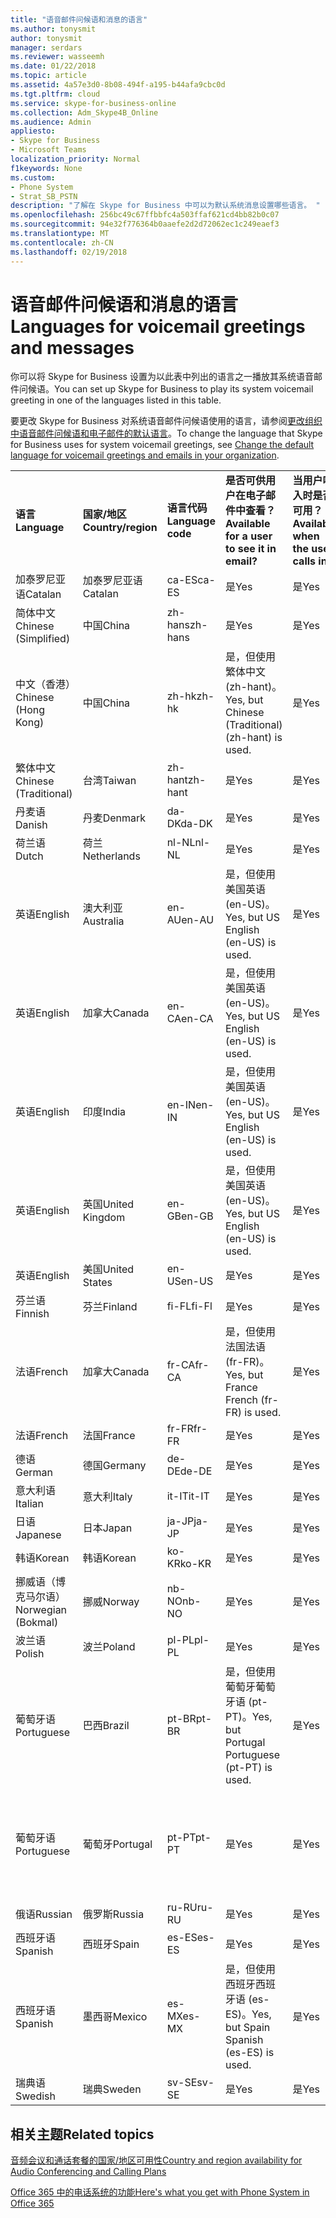 ```yaml
---
title: "语音邮件问候语和消息的语言"
ms.author: tonysmit
author: tonysmit
manager: serdars
ms.reviewer: wasseemh
ms.date: 01/22/2018
ms.topic: article
ms.assetid: 4a57e3d0-8b08-494f-a195-b44afa9cbc0d
ms.tgt.pltfrm: cloud
ms.service: skype-for-business-online
ms.collection: Adm_Skype4B_Online
ms.audience: Admin
appliesto:
- Skype for Business
- Microsoft Teams
localization_priority: Normal
f1keywords: None
ms.custom:
- Phone System
- Strat_SB_PSTN
description: "了解在 Skype for Business 中可以为默认系统消息设置哪些语言。 "
ms.openlocfilehash: 256bc49c67ffbbfc4a503ffaf621cd4bb82b0c07
ms.sourcegitcommit: 94e32f776364b0aaefe2d2d72062ec1c249eaef3
ms.translationtype: MT
ms.contentlocale: zh-CN
ms.lasthandoff: 02/19/2018
---
```

# <a name="languages-for-voicemail-greetings-and-messages"></a><span data-ttu-id="0b548-103">语音邮件问候语和消息的语言</span><span class="sxs-lookup"><span data-stu-id="0b548-103">Languages for voicemail greetings and messages</span></span>

<span data-ttu-id="0b548-104">你可以将 Skype for Business 设置为以此表中列出的语言之一播放其系统语音邮件问候语。</span><span class="sxs-lookup"><span data-stu-id="0b548-104">You can set up Skype for Business to play its system voicemail greeting in one of the languages listed in this table.</span></span>
  
<span data-ttu-id="0b548-105">要更改 Skype for Business 对系统语音邮件问候语使用的语言，请参阅[更改组织中语音邮件问候语和电子邮件的默认语言](change-the-default-language-for-greetings-and-emails.md)。</span><span class="sxs-lookup"><span data-stu-id="0b548-105">To change the language that Skype for Business uses for system voicemail greetings, see [Change the default language for voicemail greetings and emails in your organization](change-the-default-language-for-greetings-and-emails.md).</span></span>
  
|||||||
|:-----|:-----|:-----|:-----|:-----|:-----|
|<span data-ttu-id="0b548-106">**语言**</span><span class="sxs-lookup"><span data-stu-id="0b548-106">**Language**</span></span> <br/> |<span data-ttu-id="0b548-107">**国家/地区**</span><span class="sxs-lookup"><span data-stu-id="0b548-107">**Country/region**</span></span> <br/> |<span data-ttu-id="0b548-108">**语言代码**</span><span class="sxs-lookup"><span data-stu-id="0b548-108">**Language code**</span></span> <br/> |<span data-ttu-id="0b548-109">**是否可供用户在电子邮件中查看？**</span><span class="sxs-lookup"><span data-stu-id="0b548-109">**Available for a user to see it in email?**</span></span> <br/> |<span data-ttu-id="0b548-110">**当用户呼入时是否可用？**</span><span class="sxs-lookup"><span data-stu-id="0b548-110">**Available when the user calls in?**</span></span> <br/> |<span data-ttu-id="0b548-111">**转录是否可用？**</span><span class="sxs-lookup"><span data-stu-id="0b548-111">**Transcription available?**</span></span> <br/> |
|<span data-ttu-id="0b548-112">加泰罗尼亚语</span><span class="sxs-lookup"><span data-stu-id="0b548-112">Catalan</span></span>  <br/> |<span data-ttu-id="0b548-113">加泰罗尼亚语</span><span class="sxs-lookup"><span data-stu-id="0b548-113">Catalan</span></span>  <br/> |<span data-ttu-id="0b548-114">ca-ES</span><span class="sxs-lookup"><span data-stu-id="0b548-114">ca-ES</span></span>  <br/> |<span data-ttu-id="0b548-115">是</span><span class="sxs-lookup"><span data-stu-id="0b548-115">Yes</span></span>  <br/> |<span data-ttu-id="0b548-116">是</span><span class="sxs-lookup"><span data-stu-id="0b548-116">Yes</span></span>  <br/> |<span data-ttu-id="0b548-117">否</span><span class="sxs-lookup"><span data-stu-id="0b548-117">No</span></span>  <br/> |
|<span data-ttu-id="0b548-118">简体中文</span><span class="sxs-lookup"><span data-stu-id="0b548-118">Chinese (Simplified)</span></span>  <br/> |<span data-ttu-id="0b548-119">中国</span><span class="sxs-lookup"><span data-stu-id="0b548-119">China</span></span>  <br/> |<span data-ttu-id="0b548-120">zh-hans</span><span class="sxs-lookup"><span data-stu-id="0b548-120">zh-hans</span></span>  <br/> |<span data-ttu-id="0b548-121">是</span><span class="sxs-lookup"><span data-stu-id="0b548-121">Yes</span></span>  <br/> |<span data-ttu-id="0b548-122">是</span><span class="sxs-lookup"><span data-stu-id="0b548-122">Yes</span></span>  <br/> |<span data-ttu-id="0b548-123">是</span><span class="sxs-lookup"><span data-stu-id="0b548-123">Yes</span></span>  <br/> |
|<span data-ttu-id="0b548-124">中文（香港）</span><span class="sxs-lookup"><span data-stu-id="0b548-124">Chinese (Hong Kong)</span></span>  <br/> |<span data-ttu-id="0b548-125">中国</span><span class="sxs-lookup"><span data-stu-id="0b548-125">China</span></span>  <br/> |<span data-ttu-id="0b548-126">zh-hk</span><span class="sxs-lookup"><span data-stu-id="0b548-126">zh-hk</span></span>  <br/> |<span data-ttu-id="0b548-127">是，但使用繁体中文 (zh-hant)。</span><span class="sxs-lookup"><span data-stu-id="0b548-127">Yes, but Chinese (Traditional) (zh-hant) is used.</span></span>  <br/> | <span data-ttu-id="0b548-128">是</span><span class="sxs-lookup"><span data-stu-id="0b548-128">Yes</span></span> <br/> |<span data-ttu-id="0b548-129">是，但使用繁体中文 (zh-hant)。</span><span class="sxs-lookup"><span data-stu-id="0b548-129">Yes, but Chinese (Traditional) (zh-hant) is used.</span></span>  <br/> |
|<span data-ttu-id="0b548-130">繁体中文</span><span class="sxs-lookup"><span data-stu-id="0b548-130">Chinese (Traditional)</span></span>  <br/> |<span data-ttu-id="0b548-131">台湾</span><span class="sxs-lookup"><span data-stu-id="0b548-131">Taiwan</span></span>  <br/> |<span data-ttu-id="0b548-132">zh-hant</span><span class="sxs-lookup"><span data-stu-id="0b548-132">zh-hant</span></span>  <br/> |<span data-ttu-id="0b548-133">是</span><span class="sxs-lookup"><span data-stu-id="0b548-133">Yes</span></span>  <br/> |<span data-ttu-id="0b548-134">是</span><span class="sxs-lookup"><span data-stu-id="0b548-134">Yes</span></span>  <br/> |<span data-ttu-id="0b548-135">否</span><span class="sxs-lookup"><span data-stu-id="0b548-135">No</span></span>  <br/> |
|<span data-ttu-id="0b548-136">丹麦语</span><span class="sxs-lookup"><span data-stu-id="0b548-136">Danish</span></span>  <br/> |<span data-ttu-id="0b548-137">丹麦</span><span class="sxs-lookup"><span data-stu-id="0b548-137">Denmark</span></span>  <br/> |<span data-ttu-id="0b548-138">da-DK</span><span class="sxs-lookup"><span data-stu-id="0b548-138">da-DK</span></span>  <br/> |<span data-ttu-id="0b548-139">是</span><span class="sxs-lookup"><span data-stu-id="0b548-139">Yes</span></span>  <br/> |<span data-ttu-id="0b548-140">是</span><span class="sxs-lookup"><span data-stu-id="0b548-140">Yes</span></span>  <br/> |<span data-ttu-id="0b548-141">否</span><span class="sxs-lookup"><span data-stu-id="0b548-141">No</span></span>  <br/> |
|<span data-ttu-id="0b548-142">荷兰语</span><span class="sxs-lookup"><span data-stu-id="0b548-142">Dutch</span></span>  <br/> |<span data-ttu-id="0b548-143">荷兰</span><span class="sxs-lookup"><span data-stu-id="0b548-143">Netherlands</span></span>  <br/> |<span data-ttu-id="0b548-144">nl-NL</span><span class="sxs-lookup"><span data-stu-id="0b548-144">nl-NL</span></span>  <br/> |<span data-ttu-id="0b548-145">是</span><span class="sxs-lookup"><span data-stu-id="0b548-145">Yes</span></span>  <br/> |<span data-ttu-id="0b548-146">是</span><span class="sxs-lookup"><span data-stu-id="0b548-146">Yes</span></span>  <br/> |<span data-ttu-id="0b548-147">否</span><span class="sxs-lookup"><span data-stu-id="0b548-147">No</span></span>  <br/> |
|<span data-ttu-id="0b548-148">英语</span><span class="sxs-lookup"><span data-stu-id="0b548-148">English</span></span>  <br/> |<span data-ttu-id="0b548-149">澳大利亚</span><span class="sxs-lookup"><span data-stu-id="0b548-149">Australia</span></span>  <br/> |<span data-ttu-id="0b548-150">en-AU</span><span class="sxs-lookup"><span data-stu-id="0b548-150">en-AU</span></span>  <br/> |<span data-ttu-id="0b548-151">是，但使用美国英语 (en-US)。</span><span class="sxs-lookup"><span data-stu-id="0b548-151">Yes, but US English (en-US) is used.</span></span>  <br/> |<span data-ttu-id="0b548-152">是</span><span class="sxs-lookup"><span data-stu-id="0b548-152">Yes</span></span>  <br/> |<span data-ttu-id="0b548-153">是，但使用美国英语 (en-US)。</span><span class="sxs-lookup"><span data-stu-id="0b548-153">Yes, but US English (en-US) is used.</span></span>  <br/> |
|<span data-ttu-id="0b548-154">英语</span><span class="sxs-lookup"><span data-stu-id="0b548-154">English</span></span>  <br/> |<span data-ttu-id="0b548-155">加拿大</span><span class="sxs-lookup"><span data-stu-id="0b548-155">Canada</span></span>  <br/> |<span data-ttu-id="0b548-156">en-CA</span><span class="sxs-lookup"><span data-stu-id="0b548-156">en-CA</span></span>  <br/> |<span data-ttu-id="0b548-157">是，但使用美国英语 (en-US)。</span><span class="sxs-lookup"><span data-stu-id="0b548-157">Yes, but US English (en-US) is used.</span></span>  <br/> |<span data-ttu-id="0b548-158">是</span><span class="sxs-lookup"><span data-stu-id="0b548-158">Yes</span></span>  <br/> |<span data-ttu-id="0b548-159">是，但使用美国英语 (en-US)。</span><span class="sxs-lookup"><span data-stu-id="0b548-159">Yes, but US English (en-US) is used.</span></span>  <br/> |
|<span data-ttu-id="0b548-160">英语</span><span class="sxs-lookup"><span data-stu-id="0b548-160">English</span></span>  <br/> |<span data-ttu-id="0b548-161">印度</span><span class="sxs-lookup"><span data-stu-id="0b548-161">India</span></span>  <br/> |<span data-ttu-id="0b548-162">en-IN</span><span class="sxs-lookup"><span data-stu-id="0b548-162">en-IN</span></span>  <br/> |<span data-ttu-id="0b548-163">是，但使用美国英语 (en-US)。</span><span class="sxs-lookup"><span data-stu-id="0b548-163">Yes, but US English (en-US) is used.</span></span>  <br/> |<span data-ttu-id="0b548-164">是</span><span class="sxs-lookup"><span data-stu-id="0b548-164">Yes</span></span>  <br/> |<span data-ttu-id="0b548-165">是，但使用美国英语 (en-US)。</span><span class="sxs-lookup"><span data-stu-id="0b548-165">Yes, but US English (en-US) is used.</span></span>  <br/> |
|<span data-ttu-id="0b548-166">英语</span><span class="sxs-lookup"><span data-stu-id="0b548-166">English</span></span>  <br/> |<span data-ttu-id="0b548-167">英国</span><span class="sxs-lookup"><span data-stu-id="0b548-167">United Kingdom</span></span>  <br/> |<span data-ttu-id="0b548-168">en-GB</span><span class="sxs-lookup"><span data-stu-id="0b548-168">en-GB</span></span>  <br/> |<span data-ttu-id="0b548-169">是，但使用美国英语 (en-US)。</span><span class="sxs-lookup"><span data-stu-id="0b548-169">Yes, but US English (en-US) is used.</span></span>  <br/> |<span data-ttu-id="0b548-170">是</span><span class="sxs-lookup"><span data-stu-id="0b548-170">Yes</span></span>  <br/> |<span data-ttu-id="0b548-171">是，但使用美国英语 (en-US)。</span><span class="sxs-lookup"><span data-stu-id="0b548-171">Yes, but US English (en-US) is used.</span></span>  <br/> |
|<span data-ttu-id="0b548-172">英语</span><span class="sxs-lookup"><span data-stu-id="0b548-172">English</span></span>  <br/> |<span data-ttu-id="0b548-173">美国</span><span class="sxs-lookup"><span data-stu-id="0b548-173">United States</span></span>  <br/> |<span data-ttu-id="0b548-174">en-US</span><span class="sxs-lookup"><span data-stu-id="0b548-174">en-US</span></span>  <br/> |<span data-ttu-id="0b548-175">是</span><span class="sxs-lookup"><span data-stu-id="0b548-175">Yes</span></span>  <br/> |<span data-ttu-id="0b548-176">是</span><span class="sxs-lookup"><span data-stu-id="0b548-176">Yes</span></span>  <br/> |<span data-ttu-id="0b548-177">是</span><span class="sxs-lookup"><span data-stu-id="0b548-177">Yes</span></span>  <br/> |
|<span data-ttu-id="0b548-178">芬兰语</span><span class="sxs-lookup"><span data-stu-id="0b548-178">Finnish</span></span>  <br/> |<span data-ttu-id="0b548-179">芬兰</span><span class="sxs-lookup"><span data-stu-id="0b548-179">Finland</span></span>  <br/> |<span data-ttu-id="0b548-180">fi-FL</span><span class="sxs-lookup"><span data-stu-id="0b548-180">fi-Fl</span></span>  <br/> |<span data-ttu-id="0b548-181">是</span><span class="sxs-lookup"><span data-stu-id="0b548-181">Yes</span></span>  <br/> |<span data-ttu-id="0b548-182">是</span><span class="sxs-lookup"><span data-stu-id="0b548-182">Yes</span></span>  <br/> |<span data-ttu-id="0b548-183">否</span><span class="sxs-lookup"><span data-stu-id="0b548-183">No</span></span>  <br/> |
|<span data-ttu-id="0b548-184">法语</span><span class="sxs-lookup"><span data-stu-id="0b548-184">French</span></span>  <br/> |<span data-ttu-id="0b548-185">加拿大</span><span class="sxs-lookup"><span data-stu-id="0b548-185">Canada</span></span>  <br/> |<span data-ttu-id="0b548-186">fr-CA</span><span class="sxs-lookup"><span data-stu-id="0b548-186">fr-CA</span></span>  <br/> |<span data-ttu-id="0b548-187">是，但使用法国法语 (fr-FR)。</span><span class="sxs-lookup"><span data-stu-id="0b548-187">Yes, but France French (fr-FR) is used.</span></span>  <br/> |<span data-ttu-id="0b548-188">是</span><span class="sxs-lookup"><span data-stu-id="0b548-188">Yes</span></span>  <br/> |<span data-ttu-id="0b548-189">是，但使用法国法语 (fr-FR)。</span><span class="sxs-lookup"><span data-stu-id="0b548-189">Yes, but France French (fr-FR) is used.</span></span>  <br/> |
|<span data-ttu-id="0b548-190">法语</span><span class="sxs-lookup"><span data-stu-id="0b548-190">French</span></span>  <br/> |<span data-ttu-id="0b548-191">法国</span><span class="sxs-lookup"><span data-stu-id="0b548-191">France</span></span>  <br/> |<span data-ttu-id="0b548-192">fr-FR</span><span class="sxs-lookup"><span data-stu-id="0b548-192">fr-FR</span></span>  <br/> |<span data-ttu-id="0b548-193">是</span><span class="sxs-lookup"><span data-stu-id="0b548-193">Yes</span></span>  <br/> |<span data-ttu-id="0b548-194">是</span><span class="sxs-lookup"><span data-stu-id="0b548-194">Yes</span></span>  <br/> |<span data-ttu-id="0b548-195">是</span><span class="sxs-lookup"><span data-stu-id="0b548-195">Yes</span></span>  <br/> |
|<span data-ttu-id="0b548-196">德语</span><span class="sxs-lookup"><span data-stu-id="0b548-196">German</span></span>  <br/> |<span data-ttu-id="0b548-197">德国</span><span class="sxs-lookup"><span data-stu-id="0b548-197">Germany</span></span>  <br/> |<span data-ttu-id="0b548-198">de-DE</span><span class="sxs-lookup"><span data-stu-id="0b548-198">de-DE</span></span>  <br/> |<span data-ttu-id="0b548-199">是</span><span class="sxs-lookup"><span data-stu-id="0b548-199">Yes</span></span>  <br/> |<span data-ttu-id="0b548-200">是</span><span class="sxs-lookup"><span data-stu-id="0b548-200">Yes</span></span>  <br/> |<span data-ttu-id="0b548-201">是</span><span class="sxs-lookup"><span data-stu-id="0b548-201">Yes</span></span>  <br/> |
|<span data-ttu-id="0b548-202">意大利语</span><span class="sxs-lookup"><span data-stu-id="0b548-202">Italian</span></span>  <br/> |<span data-ttu-id="0b548-203">意大利</span><span class="sxs-lookup"><span data-stu-id="0b548-203">Italy</span></span>  <br/> |<span data-ttu-id="0b548-204">it-IT</span><span class="sxs-lookup"><span data-stu-id="0b548-204">it-IT</span></span>  <br/> |<span data-ttu-id="0b548-205">是</span><span class="sxs-lookup"><span data-stu-id="0b548-205">Yes</span></span>  <br/> |<span data-ttu-id="0b548-206">是</span><span class="sxs-lookup"><span data-stu-id="0b548-206">Yes</span></span>  <br/> |<span data-ttu-id="0b548-207">是</span><span class="sxs-lookup"><span data-stu-id="0b548-207">Yes</span></span>  <br/> |
|<span data-ttu-id="0b548-208">日语</span><span class="sxs-lookup"><span data-stu-id="0b548-208">Japanese</span></span>  <br/> |<span data-ttu-id="0b548-209">日本</span><span class="sxs-lookup"><span data-stu-id="0b548-209">Japan</span></span>  <br/> |<span data-ttu-id="0b548-210">ja-JP</span><span class="sxs-lookup"><span data-stu-id="0b548-210">ja-JP</span></span>  <br/> |<span data-ttu-id="0b548-211">是</span><span class="sxs-lookup"><span data-stu-id="0b548-211">Yes</span></span>  <br/> |<span data-ttu-id="0b548-212">是</span><span class="sxs-lookup"><span data-stu-id="0b548-212">Yes</span></span>  <br/> |<span data-ttu-id="0b548-213">否</span><span class="sxs-lookup"><span data-stu-id="0b548-213">No</span></span>  <br/> |
|<span data-ttu-id="0b548-214">韩语</span><span class="sxs-lookup"><span data-stu-id="0b548-214">Korean</span></span>  <br/> |<span data-ttu-id="0b548-215">韩语</span><span class="sxs-lookup"><span data-stu-id="0b548-215">Korean</span></span>  <br/> |<span data-ttu-id="0b548-216">ko-KR</span><span class="sxs-lookup"><span data-stu-id="0b548-216">ko-KR</span></span>  <br/> |<span data-ttu-id="0b548-217">是</span><span class="sxs-lookup"><span data-stu-id="0b548-217">Yes</span></span>  <br/> |<span data-ttu-id="0b548-218">是</span><span class="sxs-lookup"><span data-stu-id="0b548-218">Yes</span></span>  <br/> |<span data-ttu-id="0b548-219">否</span><span class="sxs-lookup"><span data-stu-id="0b548-219">No</span></span>  <br/> |
|<span data-ttu-id="0b548-220">挪威语（博克马尔语）</span><span class="sxs-lookup"><span data-stu-id="0b548-220">Norwegian (Bokmal)</span></span>  <br/> |<span data-ttu-id="0b548-221">挪威</span><span class="sxs-lookup"><span data-stu-id="0b548-221">Norway</span></span>  <br/> |<span data-ttu-id="0b548-222">nb-NO</span><span class="sxs-lookup"><span data-stu-id="0b548-222">nb-NO</span></span>  <br/> |<span data-ttu-id="0b548-223">是</span><span class="sxs-lookup"><span data-stu-id="0b548-223">Yes</span></span>  <br/> |<span data-ttu-id="0b548-224">是</span><span class="sxs-lookup"><span data-stu-id="0b548-224">Yes</span></span>  <br/> |<span data-ttu-id="0b548-225">否</span><span class="sxs-lookup"><span data-stu-id="0b548-225">No</span></span>  <br/> |
|<span data-ttu-id="0b548-226">波兰语</span><span class="sxs-lookup"><span data-stu-id="0b548-226">Polish</span></span>  <br/> |<span data-ttu-id="0b548-227">波兰</span><span class="sxs-lookup"><span data-stu-id="0b548-227">Poland</span></span>  <br/> |<span data-ttu-id="0b548-228">pl-PL</span><span class="sxs-lookup"><span data-stu-id="0b548-228">pl-PL</span></span>  <br/> |<span data-ttu-id="0b548-229">是</span><span class="sxs-lookup"><span data-stu-id="0b548-229">Yes</span></span>  <br/> | <span data-ttu-id="0b548-230">是</span><span class="sxs-lookup"><span data-stu-id="0b548-230">Yes</span></span> <br/> |<span data-ttu-id="0b548-231">否</span><span class="sxs-lookup"><span data-stu-id="0b548-231">No</span></span>  <br/> |
|<span data-ttu-id="0b548-232">葡萄牙语</span><span class="sxs-lookup"><span data-stu-id="0b548-232">Portuguese</span></span>  <br/> |<span data-ttu-id="0b548-233">巴西</span><span class="sxs-lookup"><span data-stu-id="0b548-233">Brazil</span></span>  <br/> |<span data-ttu-id="0b548-234">pt-BR</span><span class="sxs-lookup"><span data-stu-id="0b548-234">pt-BR</span></span>  <br/> |<span data-ttu-id="0b548-235">是，但使用葡萄牙葡萄牙语 (pt-PT)。</span><span class="sxs-lookup"><span data-stu-id="0b548-235">Yes, but Portugal Portuguese (pt-PT) is used.</span></span>  <br/> |<span data-ttu-id="0b548-236">是</span><span class="sxs-lookup"><span data-stu-id="0b548-236">Yes</span></span>  <br/> |<span data-ttu-id="0b548-237">是</span><span class="sxs-lookup"><span data-stu-id="0b548-237">Yes</span></span>  <br/> |
|<span data-ttu-id="0b548-238">葡萄牙语</span><span class="sxs-lookup"><span data-stu-id="0b548-238">Portuguese</span></span>  <br/> |<span data-ttu-id="0b548-239">葡萄牙</span><span class="sxs-lookup"><span data-stu-id="0b548-239">Portugal</span></span>  <br/> |<span data-ttu-id="0b548-240">pt-PT</span><span class="sxs-lookup"><span data-stu-id="0b548-240">pt-PT</span></span>  <br/> |<span data-ttu-id="0b548-241">是</span><span class="sxs-lookup"><span data-stu-id="0b548-241">Yes</span></span>  <br/> |<span data-ttu-id="0b548-242">是</span><span class="sxs-lookup"><span data-stu-id="0b548-242">Yes</span></span>  <br/> |<span data-ttu-id="0b548-243">是，但使用巴西葡萄牙语 (pt-BR)。</span><span class="sxs-lookup"><span data-stu-id="0b548-243">Yes, but Brazil Portuguese (pt-BR) is used.</span></span>  <br/> |
|<span data-ttu-id="0b548-244">俄语</span><span class="sxs-lookup"><span data-stu-id="0b548-244">Russian</span></span>  <br/> |<span data-ttu-id="0b548-245">俄罗斯</span><span class="sxs-lookup"><span data-stu-id="0b548-245">Russia</span></span>  <br/> |<span data-ttu-id="0b548-246">ru-RU</span><span class="sxs-lookup"><span data-stu-id="0b548-246">ru-RU</span></span>  <br/> |<span data-ttu-id="0b548-247">是</span><span class="sxs-lookup"><span data-stu-id="0b548-247">Yes</span></span>  <br/> |<span data-ttu-id="0b548-248">是</span><span class="sxs-lookup"><span data-stu-id="0b548-248">Yes</span></span>  <br/> |<span data-ttu-id="0b548-249">否</span><span class="sxs-lookup"><span data-stu-id="0b548-249">No</span></span>  <br/> |
|<span data-ttu-id="0b548-250">西班牙语</span><span class="sxs-lookup"><span data-stu-id="0b548-250">Spanish</span></span>  <br/> |<span data-ttu-id="0b548-251">西班牙</span><span class="sxs-lookup"><span data-stu-id="0b548-251">Spain</span></span>  <br/> |<span data-ttu-id="0b548-252">es-ES</span><span class="sxs-lookup"><span data-stu-id="0b548-252">es-ES</span></span>  <br/> |<span data-ttu-id="0b548-253">是</span><span class="sxs-lookup"><span data-stu-id="0b548-253">Yes</span></span>  <br/> |<span data-ttu-id="0b548-254">是</span><span class="sxs-lookup"><span data-stu-id="0b548-254">Yes</span></span>  <br/> |<span data-ttu-id="0b548-255">是</span><span class="sxs-lookup"><span data-stu-id="0b548-255">Yes</span></span>  <br/> |
|<span data-ttu-id="0b548-256">西班牙语</span><span class="sxs-lookup"><span data-stu-id="0b548-256">Spanish</span></span>  <br/> |<span data-ttu-id="0b548-257">墨西哥</span><span class="sxs-lookup"><span data-stu-id="0b548-257">Mexico</span></span>  <br/> |<span data-ttu-id="0b548-258">es-MX</span><span class="sxs-lookup"><span data-stu-id="0b548-258">es-MX</span></span>  <br/> |<span data-ttu-id="0b548-259">是，但使用西班牙西班牙语 (es-ES)。</span><span class="sxs-lookup"><span data-stu-id="0b548-259">Yes, but Spain Spanish (es-ES) is used.</span></span>  <br/> |<span data-ttu-id="0b548-260">是</span><span class="sxs-lookup"><span data-stu-id="0b548-260">Yes</span></span>  <br/> |<span data-ttu-id="0b548-261">是，但使用西班牙西班牙语 (es-ES)。</span><span class="sxs-lookup"><span data-stu-id="0b548-261">Yes, but Spain Spanish (es-ES) is used.</span></span>  <br/> |
|<span data-ttu-id="0b548-262">瑞典语</span><span class="sxs-lookup"><span data-stu-id="0b548-262">Swedish</span></span>  <br/> |<span data-ttu-id="0b548-263">瑞典</span><span class="sxs-lookup"><span data-stu-id="0b548-263">Sweden</span></span>  <br/> |<span data-ttu-id="0b548-264">sv-SE</span><span class="sxs-lookup"><span data-stu-id="0b548-264">sv-SE</span></span>  <br/> |<span data-ttu-id="0b548-265">是</span><span class="sxs-lookup"><span data-stu-id="0b548-265">Yes</span></span>  <br/> |<span data-ttu-id="0b548-266">是</span><span class="sxs-lookup"><span data-stu-id="0b548-266">Yes</span></span>  <br/> |<span data-ttu-id="0b548-267">否</span><span class="sxs-lookup"><span data-stu-id="0b548-267">No</span></span>  <br/> |
   
## <a name="related-topics"></a><span data-ttu-id="0b548-268">相关主题</span><span class="sxs-lookup"><span data-stu-id="0b548-268">Related topics</span></span>
[<span data-ttu-id="0b548-269">音频会议和通话套餐的国家/地区可用性</span><span class="sxs-lookup"><span data-stu-id="0b548-269">Country and region availability for Audio Conferencing and Calling Plans</span></span>](../../country-and-region-availability-for-audio-conferencing-and-calling-plans/country-and-region-availability-for-audio-conferencing-and-calling-plans.md)

[<span data-ttu-id="0b548-270">Office 365 中的电话系统的功能</span><span class="sxs-lookup"><span data-stu-id="0b548-270">Here's what you get with Phone System in Office 365</span></span>](../../what-is-phone-system-in-office-365/here-s-what-you-get-with-phone-system.md)
  